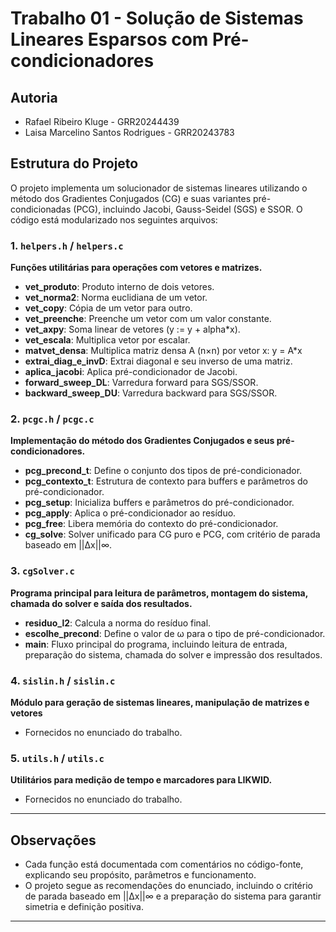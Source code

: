 # Trabalho 01 - Solução de Sistemas Lineares Esparsos com Pré-condicionadores

## Autoria

- Rafael Ribeiro Kluge - GRR20244439
- Laisa Marcelino Santos Rodrigues - GRR20243783

## Estrutura do Projeto

O projeto implementa um solucionador de sistemas lineares utilizando o método dos Gradientes Conjugados (CG) e suas variantes pré-condicionadas (PCG), incluindo Jacobi, Gauss-Seidel (SGS) e SSOR. O código está modularizado nos seguintes arquivos:

### 1. `helpers.h` / `helpers.c`

**Funções utilitárias para operações com vetores e matrizes.**

- **vet_produto**: Produto interno de dois vetores.
- **vet_norma2**: Norma euclidiana de um vetor.
- **vet_copy**: Cópia de um vetor para outro.
- **vet_preenche**: Preenche um vetor com um valor constante.
- **vet_axpy**: Soma linear de vetores (y := y + alpha*x).
- **vet_escala**: Multiplica vetor por escalar.
- **matvet_densa**: Multiplica matriz densa A (n×n) por vetor x: y = A*x
- **extrai_diag_e_invD**: Extrai diagonal e seu inverso de uma matriz.
- **aplica_jacobi**: Aplica pré-condicionador de Jacobi.
- **forward_sweep_DL**: Varredura forward para SGS/SSOR.
- **backward_sweep_DU**: Varredura backward para SGS/SSOR.

### 2. `pcgc.h` / `pcgc.c`

**Implementação do método dos Gradientes Conjugados e seus pré-condicionadores.**

- **pcg_precond_t**: Define o conjunto dos tipos de pré-condicionador.
- **pcg_contexto_t**: Estrutura de contexto para buffers e parâmetros do pré-condicionador.
- **pcg_setup**: Inicializa buffers e parâmetros do pré-condicionador.
- **pcg_apply**: Aplica o pré-condicionador ao resíduo.
- **pcg_free**: Libera memória do contexto do pré-condicionador.
- **cg_solve**: Solver unificado para CG puro e PCG, com critério de parada baseado em ||Δx||∞.

### 3. `cgSolver.c`

**Programa principal para leitura de parâmetros, montagem do sistema, chamada do solver e saída dos resultados.**

- **residuo_l2**: Calcula a norma do resíduo final.
- **escolhe_precond**: Define o valor de ω para o tipo de pré-condicionador.
- **main**: Fluxo principal do programa, incluindo leitura de entrada, preparação do sistema, chamada do solver e impressão dos resultados.

### 4. `sislin.h` / `sislin.c`

**Módulo para geração de sistemas lineares, manipulação de matrizes e vetores**

- Fornecidos no enunciado do trabalho.

### 5. `utils.h` / `utils.c`

**Utilitários para medição de tempo e marcadores para LIKWID.**

- Fornecidos no enunciado do trabalho.

---

## Observações

- Cada função está documentada com comentários no código-fonte, explicando seu propósito, parâmetros e funcionamento.
- O projeto segue as recomendações do enunciado, incluindo o critério de parada baseado em ||Δx||∞ e a preparação do sistema para garantir simetria e definição positiva.

---